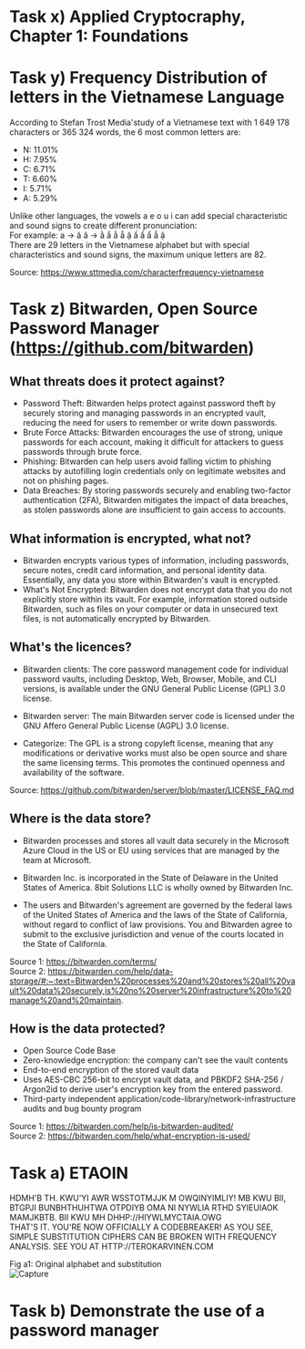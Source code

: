 # Task x) Applied Cryptocraphy, Chapter 1: Foundations

# Task y) Frequency Distribution of letters in the Vietnamese Language

According to Stefan Trost Media'study of a Vietnamese text with 1 649 178 characters or 365 324 words, the 6 most common letters are:

* N: 11.01%
* H: 7.95%
* C: 6.71%
* T: 6.60%
* I: 5.71%
* A: 5.29%

Unlike other languages, the vowels a e o u i can add special characteristic and sound signs to create different pronunciation: </br>
For example: a -> ă â -> ằ ắ ẳ ẵ ặ ấ ầ ẩ ẫ ậ </br>
There are 29 letters in the Vietnamese alphabet but with special characteristics and sound signs, the maximum unique letters are 82.

Source: https://www.sttmedia.com/characterfrequency-vietnamese

# Task z) Bitwarden, Open Source Password Manager (https://github.com/bitwarden)

## What threats does it protect against?

* Password Theft: Bitwarden helps protect against password theft by securely storing and managing passwords in an encrypted vault, reducing the need for users to remember or write down passwords.
* Brute Force Attacks: Bitwarden encourages the use of strong, unique passwords for each account, making it difficult for attackers to guess passwords through brute force.
* Phishing: Bitwarden can help users avoid falling victim to phishing attacks by autofilling login credentials only on legitimate websites and not on phishing pages.
* Data Breaches: By storing passwords securely and enabling two-factor authentication (2FA), Bitwarden mitigates the impact of data breaches, as stolen passwords alone are insufficient to gain access to accounts.

## What information is encrypted, what not?

* Bitwarden encrypts various types of information, including passwords, secure notes, credit card information, and personal identity data. Essentially, any data you store within Bitwarden's vault is encrypted.</br>
* What's Not Encrypted: Bitwarden does not encrypt data that you do not explicitly store within its vault. For example, information stored outside Bitwarden, such as files on your computer or data in unsecured text files, is not automatically encrypted by Bitwarden.</br>

## What's the licences?

* Bitwarden clients: The core password management code for individual password vaults, including Desktop, Web, Browser, Mobile, and CLI versions, is available under the GNU General Public License (GPL) 3.0 license.
* Bitwarden server: The main Bitwarden server code is licensed under the GNU Affero General Public License (AGPL) 3.0 license.

* Categorize: The GPL is a strong copyleft license, meaning that any modifications or derivative works must also be open source and share the same licensing terms. This promotes the continued openness and availability of the software.

Source: https://github.com/bitwarden/server/blob/master/LICENSE_FAQ.md

## Where is the data store?

* Bitwarden processes and stores all vault data securely in the Microsoft Azure Cloud in the US or EU using services that are managed by the team at Microsoft.

* Bitwarden Inc. is incorporated in the State of Delaware in the United States of America. 8bit Solutions LLC is wholly owned by Bitwarden Inc.

* The users and Bitwarden's agreement are governed by the federal laws of the United States of America and the laws of the State of California, without regard to conflict of law provisions. You and Bitwarden agree to submit to the exclusive jurisdiction and venue of the courts located in the State of California.

Source 1: https://bitwarden.com/terms/ </br>
Source 2: https://bitwarden.com/help/data-storage/#:~:text=Bitwarden%20processes%20and%20stores%20all%20vault%20data%20securely,is%20no%20server%20infrastructure%20to%20manage%20and%20maintain.

## How is the data protected?

* Open Source Code Base
* Zero-knowledge encryption: the company can't see the vault contents
* End-to-end encryption of the stored vault data
* Uses AES-CBC 256-bit to encrypt vault data, and PBKDF2 SHA-256 / Argon2id to derive user's encryption key from the entered password.
* Third-party independent application/code-library/network-infrastructure audits and bug bounty program

Source 1: https://bitwarden.com/help/is-bitwarden-audited/  </br>
Source 2: https://bitwarden.com/help/what-encryption-is-used/

# Task a) ETAOIN

HDMH'B TH. KWU'YI AWR WSSTOTMJJK M OWQINYIMLIY! MB KWU BII, BTGPJI BUNBHTHUHTWA OTPDIYB OMA NI NYWLIA RTHD SYIEUIAOK MAMJKBTB. BII KWU MH DHHP://HIYWLMYCTAIA.OWG </br>
THAT'S IT. YOU'RE NOW OFFICIALLY A CODEBREAKER! AS YOU SEE, SIMPLE SUBSTITUTION CIPHERS CAN BE BROKEN WITH FREQUENCY ANALYSIS. SEE YOU AT HTTP://TEROKARVINEN.COM

Fig a1: Original alphabet and substitution </br>
![Capture](https://github.com/DozyXYZ/InformationSecurityAutumn2023/assets/142783309/0b855367-70f6-4845-b514-83ee10c7f2e8)

# Task b) Demonstrate the use of a password manager
